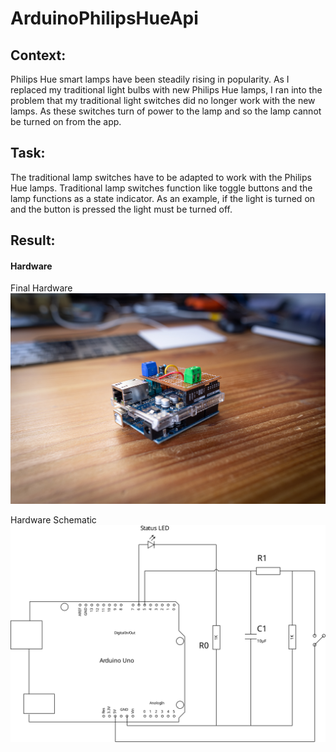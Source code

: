 # ArduinoPhilipsHueApi

## Context:
Philips Hue smart lamps have been steadily rising in popularity. As I replaced my traditional light bulbs with new Philips Hue lamps, I ran into the problem that my traditional light switches did no longer work with the new lamps. As these switches turn of power to the lamp and so the lamp cannot be turned on from the app.

## Task:
The traditional lamp switches have to be adapted to work with the Philips Hue lamps. Traditional lamp switches function like toggle buttons and the lamp functions as a state indicator. As an example, if the light is turned on and the button is pressed the light must be turned off. 

## Result:
#### Hardware
Final Hardware
![Final Hardware](HueArduino-1.jpg)

Hardware Schematic
![Schematic](Schematic.svg)
